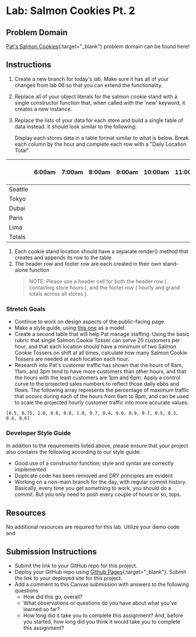 # Lab: Salmon Cookies Pt. 2

## Problem Domain

[Pat's Salmon Cookies](https://codefellows.github.io/code-201-guide/curriculum/class-06/lab/){:target="_blank"} problem domain can be found here!

## Instructions

1. Create a new branch for today's lab. Make sure it has all of your changes from lab 06 so that you can extend the functionality.

1. Replace all of your object literals for the salmon cookie stand with a single constructor function that, when called with the 'new' keyword, it creates a new instance.

1. Replace the lists of your data for each store and  build a single table of data instead. It should look similar to the following:

    Display each stores data in a table format similar to what is below. Break each column by the hour and  complete each row with a "Daily Location Total".

|         | 6:00am | 7:00am | 8:00am | 9:00am | 10:00am | 11:00am | 12:00pm | 1:00pm | 2:00pm | 3:00pm | 4:00pm | 5:00pm | 6:00pm | 7:00pm | Daily Location Total |
| ------- | ------ | ------ | ------ | ------ | ------- | ------- | ------- | ------ | ------ | ------ | ------ | ------ | ------ | ------ | -------------------- |
| Seattle |        |        |        |        |         |         |         |        |        |        |        |        |        |        |
| Tokyo   |        |        |        |        |         |         |         |        |        |        |        |        |        |        |
| Dubai   |        |        |        |        |         |         |         |        |        |        |        |        |        |        |
| Paris   |        |        |        |        |         |         |         |        |        |        |        |        |        |        |
| Lima    |        |        |        |        |         |         |         |        |        |        |        |        |        |        |
| Totals  |        |        |        |        |         |         |         |        |        |        |        |        |        |        |

1. Each cookie stand location should have a separate render() method that creates and appends its row to the table
1. The header row and footer row are each created in their own stand-alone function
   > NOTE: Please use a header cell for both the header row ( containing store hours ), and the footer row ( hourly and grand totals across all stores ).

### Stretch Goals

- Continue to work on design aspects of the public-facing page.
- Make a style guide, using [this one](http://everlast.com/style-guide) as a model.
- Create a second table that will help Pat manage staffing. Using the basic rubric that single Salmon Cookie Tosser can serve 20 customers per hour, and that each location should have a minimum of two Salmon Cookie Tossers on shift at all times, calculate how many Salmon Cookie Tossers are needed at each location each hour.
- Research into Pat's customer traffic has shown that the hours of 8am, 11am, and 3pm tend to have more customers than other hours, and that the hours with the least customers are 1pm and 6pm. Apply a control curve to the projected sales numbers to reflect those daily ebbs and flows. The following array represents the percentage of maximum traffic that occurs during each of the hours from 6am to 8pm, and can be used to scale the projected hourly customer traffic into more accurate values:

`[0.5, 0.75, 1.0, 0.6, 0.8, 1.0, 0.7, 0.4, 0.6, 0.9, 0.7, 0.5, 0.3, 0.4, 0.6]`

### Developer Style Guide

In addition to the requirements listed above, please ensure that your project also contains the following according to our style guide:

- Good use of a constructor function; style and syntax are correctly implemented
- Duplicate code has been removed and DRY principles are evident
- Working on a non-main branch for the day, with regular commit history. Basically, every time you get something to work, you should do a commit. But you only need to push every couple of hours or so, tops.

## Resources

No additional resources are required for this lab. Utilize your demo code and

## Submission Instructions

- Submit the link to your GitHub repo for this project.
- Deploy your GitHub repo using [Github Pages](https://docs.github.com/en/pages/getting-started-with-github-pages/creating-a-github-pages-site#creating-your-site){:target="_blank"}. Submit the link to your deployed site for this project.
- Add a comment to this Canvas submission with answers to the following questions
  - How did this go, overall?
  - What observations or questions do you have about what you've learned so far?
  - How long did it take you to complete this assignment? And, before you started, how long did you think it would take you to complete this assignment?
